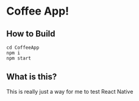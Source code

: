 # Coffee App!

## How to Build
```
cd CoffeeApp
npm i
npm start
```

## What is this?

This is really just a way for me to test React Native
